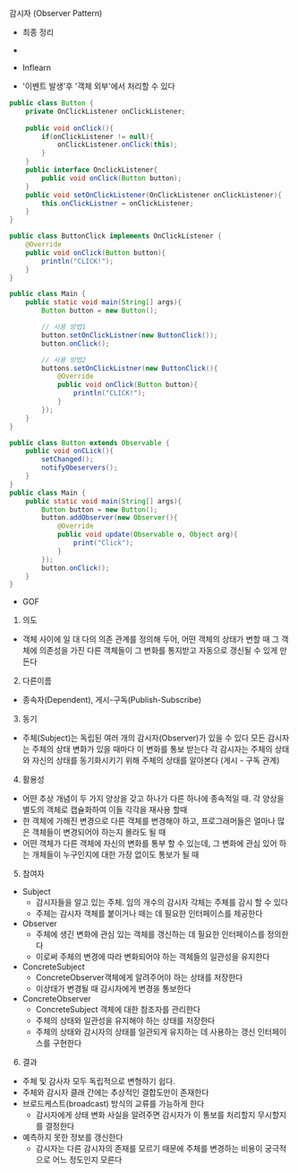 감시자 (Observer Pattern)
* 최종 정리
-

* Inflearn
- '이벤트 발생'후 '객체 외부'에서 처리할 수 있다

```java
public class Button {
    private OnClickListener onClickListener;
    
    public void onClick(){
        if(onClickListener != null){
            onClickListener.onClick(this);
        }
    }
    public interface OnclickListener{
        public void onClick(Button button);
    }
    public void setOnClickListener(OnClickListener onClickListener){
        this.onClickListner = onClickListener;
    }
}

public class ButtonClick implements OnClickListener {
    @Override
    public void onClick(Button button){
        println("CLICK!");
    }
}

public class Main {
    public static void main(String[] args){
        Button button = new Button();

        // 사용 방법1
        button.setOnClickListner(new ButtonClick());
        button.onClick();

        // 사용 방법2
        buttons.setOnClickListner(new ButtonClick(){
            @Override
            public void onClick(Button button){
                println("CLICK!");
            }
        });
    }
}
```

```java
public class Button extends Observable {
    public void onCLick(){
        setChanged();
        notifyObeservers();
    }
}
public class Main {
    public static void main(String[] args){
        Button button = new Button();
        button.addObserver(new Observer(){
            @Override
            public void update(Observable o, Object org){
                print("Click");
            }
        });
        button.onClick();
    }
}
```


* GOF
1. 의도
- 객체 사이에 일 대 다의 의존 관계를 정의해 두어, 어떤 객체의 상태가 변할 때 그 객체에 의존성을 가진 다른 객체들이
  그 변화를 통지받고 자동으로 갱신될 수 있게 만든다

2. 다른이름
- 종속자(Dependent), 게시-구독(Publish-Subscribe)

3. 동기
- 주체(Subject)는 독립된 여러 개의 감시자(Observer)가 있을 수 있다
  모든 감시자는 주체의 상태 변화가 있을 때마다 이 변화를 통보 받는다
  각 감시자는 주체의 상태와 자신의 상태를 동기화시키기 위해 주체의 상태를 알아본다 (게시 - 구독 관계)

4. 활용성
- 어떤 추상 개념이 두 가지 양상을 갖고 하나가 다른 하나에 종속적일 때. 각 양상을 별도의 객체로 캡슐화하여 이들 각각을 재사용 할때
- 한 객체에 가해진 변경으로 다른 객체를 변경해야 하고, 프로그래머들은 얼마나 많은 객체들이 변경되어야 하는지 몰라도 될 때
- 어떤 객체가 다른 객체에 자신의 변화를 통부 할 수 있는데, 그 변화에 관심 있어 하는 개체들이 누구인지에 대한 가장 없이도 통보가 될 때

5. 참여자
- Subject 
    - 감시자들을 알고 있는 주체. 임의 개수의 감시자 각체는 주체를 감시 할 수 있다
    - 주체는 감시자 객체를 붙이거나 떼는 데 필요한 인터페이스를 제공한다
- Observer
    - 주체에 생긴 변화에 관심 있는 객체를 갱신하는 데 필요한 인터페이스를 정의한다
    - 이로써 주체의 변경에 따라 변화되어야 하는 객체들의 일관성을 유지한다
- ConcreteSubject
    - ConcreteObserver객체에게 알려주어야 하는 상태를 저장한다
    - 이상태가 변경될 때 감시자에게 변경을 통보한다
- ConcreteObserver
    - ConcreteSubject 객체에 대한 참조자를 관리한다
    - 주체의 상태와 일관성을 유지해야 하는 상태를 저장한다
    - 주체의 상태와 감시자의 상태를 일관되게 유지하는 데 사용하는 갱신 인터페이스를 구현한다

6. 결과
- 주체 및 감사자 모두 독립적으로 변형하기 쉽다.
- 주체와 감시자 클래 간에는 추상적인 결합도만이 존재한다
- 브로드케스트(broadcast) 방식의 교류를 가능하게 한다
    - 감시자에게 상태 변화 사실을 알려주면 감시자가 이 통보를 처리할지 무시할지를 결정한다
- 예측하지 못한 정보를 갱신한다
    - 감시자는 다른 감시자의 존재를 모르기 때문에 주체를 변경하는 비용이 궁극적으로 어느 정도인지 모른다
